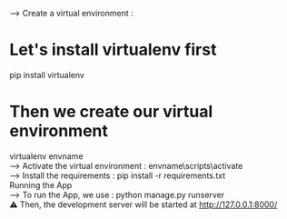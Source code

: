 --> Create a virtual environment :

# Let's install virtualenv first
pip install virtualenv

# Then we create our virtual environment
virtualenv envname <br/>
--> Activate the virtual environment :
envname\scripts\activate
<br/>
--> Install the requirements :
pip install -r requirements.txt
<br/>
Running the App
<br/>--> To run the App, we use :
python manage.py runserver
<br/>
⚠ Then, the development server will be started at http://127.0.0.1:8000/
